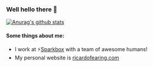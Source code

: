 ### Well hello there 👋

[![Anurag's github stats](https://github-readme-stats.vercel.app/api?username=rfearing&count_private=true&show_icons=true&theme=vue-dark)](https://github.com/anuraghazra/github-readme-stats)

#### Some things about me:
- I work at ⚡[Sparkbox](https://seesparkbox.com/) with a team of awesome humans!
- My personal website is [ricardofearing.com](https://ricardofearing.com)
